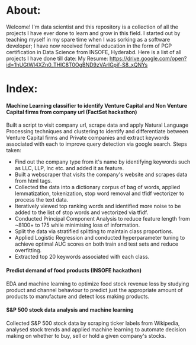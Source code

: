 # About:
Welcome! I'm data scientist and this repository is a collection of all the projects I have ever done to learn and grow in this field.
I started out by teaching myself in my spare time when I was sorking as a software developer; I have now received formal education in the form of PGP certification in Data Science from INSOFE, Hyderabd. Here is a list of all projects I have done till date:
My Resume:
https://drive.google.com/open?id=1hUGtWl4XZn0_THlC8T0OgBND9zVArIGpif-S8_xQNYs


# Index:
#### Machine Learning classifier to identify Venture Capital and Non Venture Capital firms from company url (FactSet hackathon)
Built a script to visit company url, scrape data and apply Natural Language Processing techniques and clustering to identify and differentiate between Venture Capital firms and Private companies and extract keywords associated with each to improve query detection via google search.
Steps taken:
* Find out the company type from it's name by identifying keywords such as LLC, LLP, Inc etc. and added it as feature.
* Built a webscraper that visits the company's website and scrapes data from html tags.
* Collected the data into a dictionary corpus of bag of words, applied lemmatization, tokenization, stop word removal and tfidf vectorizer to process the text data.
* Iteratively viewed top ranking words and identified more noise to be added to the list of stop words and vectorized via tfidf.
* Conducted Principal Component Analysis to reduce feature length from ~8100+ to 175 while minimising loss of information.
* Split the data via stratified splitting to maintain class proportions.
* Applied Logistic Regression and conducted hyperparameter tuning to achieve optimal AUC scores on both train and test sets and reduce overfitting.
* Extracted top 20 keywords associated with each class.

#### Predict demand of food products (INSOFE hackathon)
EDA and machine learning to optimize food stock revenue loss by studying product and channel behaviour to predict just the appropriate amount of products to manufacture and detect loss making products.

#### S&P 500 stock data analysis and machine learning
Collected S&P 500 stock data by scraping ticker labels from Wikipedia, analysed stock trends and applied machine learning to automate decision making on whether to buy, sell or hold a given company's stocks.
